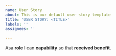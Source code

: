 ```yaml
---
name: User Story
about: This is our default user story template
title: 'USER STORY: <TITLE>'
labels: ''
assignees: ''

---
```


Asa **role** I can **capability** so that **received benefit**.
